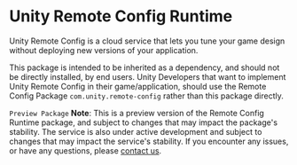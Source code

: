 # Unity Remote Config Runtime

Unity Remote Config is a cloud service that lets you tune your game design without deploying new versions of your application.

This package is intended to be inherited as a dependency, and should not be directly installed, by end users. Unity Developers that want to implement Unity Remote Config in their game/application, should use the Remote Config Package `com.unity.remote-config` rather than this package directly.

`Preview Package`
**Note**: This is a preview version of the Remote Config Runtime package, and subject to changes that may impact the package's stability. The service is also under active development and subject to changes that may impact the service's stability. If you encounter any issues, or have any questions, please [contact us](mailto:remote-config@unity3d.com).